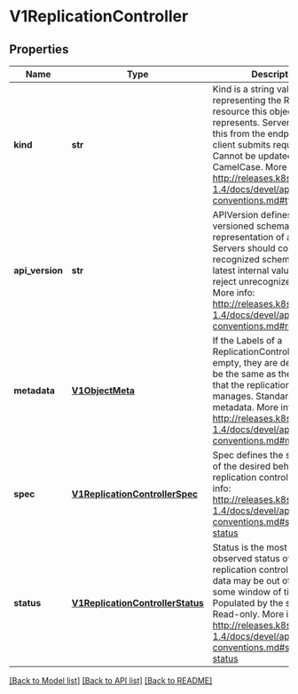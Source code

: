 # V1ReplicationController

## Properties
Name | Type | Description | Notes
------------ | ------------- | ------------- | -------------
**kind** | **str** | Kind is a string value representing the REST resource this object represents. Servers may infer this from the endpoint the client submits requests to. Cannot be updated. In CamelCase. More info: http://releases.k8s.io/release-1.4/docs/devel/api-conventions.md#types-kinds | [optional] 
**api_version** | **str** | APIVersion defines the versioned schema of this representation of an object. Servers should convert recognized schemas to the latest internal value, and may reject unrecognized values. More info: http://releases.k8s.io/release-1.4/docs/devel/api-conventions.md#resources | [optional] 
**metadata** | [**V1ObjectMeta**](V1ObjectMeta.md) | If the Labels of a ReplicationController are empty, they are defaulted to be the same as the Pod(s) that the replication controller manages. Standard object&#39;s metadata. More info: http://releases.k8s.io/release-1.4/docs/devel/api-conventions.md#metadata | [optional] 
**spec** | [**V1ReplicationControllerSpec**](V1ReplicationControllerSpec.md) | Spec defines the specification of the desired behavior of the replication controller. More info: http://releases.k8s.io/release-1.4/docs/devel/api-conventions.md#spec-and-status | [optional] 
**status** | [**V1ReplicationControllerStatus**](V1ReplicationControllerStatus.md) | Status is the most recently observed status of the replication controller. This data may be out of date by some window of time. Populated by the system. Read-only. More info: http://releases.k8s.io/release-1.4/docs/devel/api-conventions.md#spec-and-status | [optional] 

[[Back to Model list]](../README.md#documentation-for-models) [[Back to API list]](../README.md#documentation-for-api-endpoints) [[Back to README]](../README.md)


